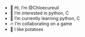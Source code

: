 - 👋 Hi, I’m @Chloecureuil
- 🐍 I’m interested in python, C
- 🌱 I’m currently learning python, C
- 🔥 I’m collaborating on a game
- 🥔 I like potatoes

<!---
Chloecureuil/Chloecureuil is a ✨ special ✨ repository because its `README.md` (this file) appears on your GitHub profile.
You can click the Preview link to take a look at your changes.
--->
